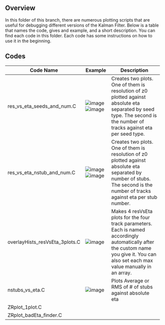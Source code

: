## Overview

In this folder of this branch, there are numerous plotting scripts that are useful for debugging different versions of the Kalman Filter. Below is a table that names the code, gives and example, and a short description. You can find each code in this folder. Each code has some instructions on how to use it in the beginning.

## Codes

| Code Name | Example | Description |
| ----------| ------- | ----------- |
| res_vs_eta_seeds_and_num.C |  ![image](https://github.com/cms-L1TK/cmssw/assets/71595540/95d764fd-d921-48aa-aeb5-23589bfe8e7a) ![image](https://github.com/cms-L1TK/cmssw/assets/71595540/b7045922-0152-4ce8-b356-a7d4d6e15314) | Creates two plots. One of them is resolution of z0 plotted against absolute eta separated by seed type. The second is the number of tracks against eta per seed type. |
| res_vs_eta_nstub_and_num.C | ![image](https://github.com/cms-L1TK/cmssw/assets/71595540/20e0927b-4db8-4080-ad0a-85fd03634c9c) ![image](https://github.com/cms-L1TK/cmssw/assets/71595540/4a0aaffb-17d0-4b82-a078-d5921f782efe) | Creates two plots. One of them is resolution of z0 plotted against absolute eta separated by number of stubs. The second is the number of tracks against eta per stub number. |
| overlayHists_resVsEta_3plots.C | ![image](https://github.com/cms-L1TK/cmssw/assets/71595540/373871b7-3352-406e-9e33-afae8a6c2d1a) | Makes 4 resVsEta plots for the four track parameters. Each is named accordingly automatically after the custom name you give it. You can also set each max value manually in an array.
| nstubs_vs_eta.C | ![image](https://github.com/cms-L1TK/cmssw/assets/71595540/334a7a9b-5b07-4b77-8944-862d28dce82f) | Plots Average or RMS of # of stubs against absolute eta|
| ZRplot_1plot.C | | |
| ZRplot_badEta_finder.C | | |
